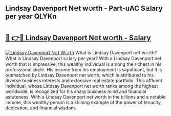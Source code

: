 ## Lindsay Davenport N𝚎t w𝚘rth - Part-uAC S𝚊lary per year QLYKn

# <h2><a href="http://gc50kfb.nevu.top/?p=Lindsay+Davenport">🔗 👉🔴 Lindsay Davenport N𝚎t w𝚘rth - S𝚊lary</a></h2>

[![Lindsay Davenport N𝚎t W𝚘rth](https://i.imgur.com/Oavwk0R.jpeg)](http://gc50kfb.nevu.top/?p=Lindsay+Davenport)
What is Lindsay Davenport n𝚎t w𝚘rth? What is Lindsay Davenport s𝚊lary per year?
With a Lindsay Davenport net worth that is impressive, this wealthy individual is among the richest in his professional circle. His income from his employment is significant, but it is outmatched by Lindsay Davenport net worth, which is attributed to his diverse business interests and extensive real estate portfolio. This affluent individual, whose Lindsay Davenport net worth ranks among the highest worldwide, is recognized for his sharp business mind and financial astuteness. With a Lindsay Davenport net worth in the billions and a notable income, this wealthy person is a shining example of the power of tenacity, dedication, and financial wisdom.
